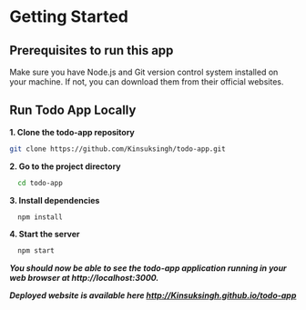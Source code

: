 # Getting Started

## Prerequisites to run this app
Make sure you have Node.js and Git version control system installed on your machine. If not, you can download them from their official websites.


## Run Todo App Locally


**1. Clone the todo-app repository**

```bash
git clone https://github.com/Kinsuksingh/todo-app.git
```

**2. Go to the project directory**

```bash
  cd todo-app
```

**3. Install dependencies**

```bash
  npm install
```

**4. Start the server**

```bash
  npm start
```

***You should now be able to see the todo-app application running in your web browser at http://localhost:3000.***

***Deployed website is available here http://Kinsuksingh.github.io/todo-app***



